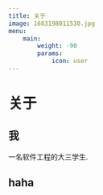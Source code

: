 ```yaml
---
title: 关于
image: 1683198011530.jpg
menu:
    main: 
        weight: -90
        params:
            icon: user
---
```



# 关于
## 我
一名软件工程的大三学生.


## haha